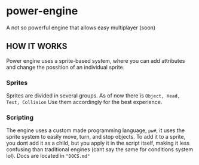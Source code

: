 # power-engine
A not so powerful engine that allows easy multiplayer (soon)

## HOW IT WORKS
Power engine uses a sprite-based system, where you can add
attributes and change the possition of an individual sprite.
### Sprites
Sprites are divided in several groups. As of now there is
`Object, Head, Text, Collision`
Use them accordingly for the best experience.
### Scripting
The engine uses a custom made programming language, `pw#`,
it uses the sprite system to easily move, turn, and stop
objects. To add it to a sprite, you dont add it as a child,
but you apply it in the script itself, making it less confusing
than traditional engines (cant say the same for conditions
system lol). Docs are located in `"DOCS.md"`
